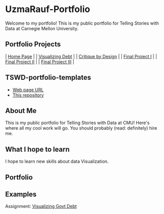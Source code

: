 # UzmaRauf-Portfolio

Welcome to my portfolio! This is my public portfolio for Telling Stories with Data at Carnegie Mellon University.

## Portfolio Projects



| [Home Page](#home-page) |
| [Visualizing Debt](#visualizing-government-debt.md) |
| [Critique by Design](#critique-by-design.md) |
| [Final Project I](#final-project-part-one.md)   |
| [Final Project II](#final-project-part-two.md) |
| [Final Project III](#final-project-part-three.md) |

## TSWD-portfolio-templates

- [Web page URL](#)
- [This repository](#)

## About Me

This is my public portfolio for Telling Stories with Data at CMU! Here's where all my cool work will go. You should probably (read: definitely) hire me.

## What I hope to learn
I hope to learn new skills about data Visualization. 

## Portfolio

## Examples
Assignment: [Visualizing Govt Debt](#visualizing-government-debt.md)



